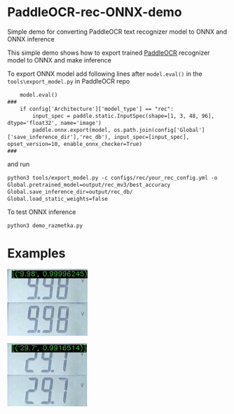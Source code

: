 # PaddleOCR-rec-ONNX-demo
Simple demo for converting PaddleOCR text recognizer model to ONNX and ONNX inference

This simple demo shows how to export trained [PaddleOCR](https://github.com/PaddlePaddle/PaddleOCR) recognizer model to ONNX and make inference

To export ONNX model add following lines after `model.eval()` in the `tools\export_model.py` in PaddleOCR repo

```
    model.eval()
###
    if config['Architecture']['model_type'] == "rec":
        input_spec = paddle.static.InputSpec(shape=[1, 3, 48, 96], dtype='float32', name='image')
        paddle.onnx.export(model, os.path.join(config['Global']['save_inference_dir'],'rec_db'), input_spec=[input_spec], opset_version=10, enable_onnx_checker=True)
###
```

and run 

```
python3 tools/export_model.py -c configs/rec/your_rec_config.yml -o Global.pretrained_model=output/rec_mv3/best_accuracy  Global.save_inference_dir=output/rec_db/ Global.load_static_weights=false 
```

To test ONNX inference
```
python3 demo_razmetka.py
```

# Examples


![1](output/rec_test_crop_01_out.jpg)

![2](output/rec_test_crop_02_out.jpg)